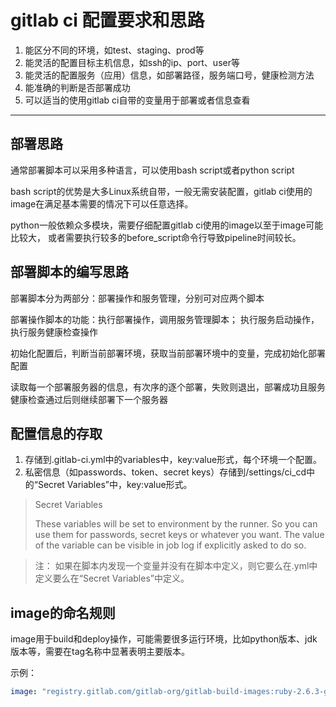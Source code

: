 # gitlab ci 配置要求和思路
1. 能区分不同的环境，如test、staging、prod等
2. 能灵活的配置目标主机信息，如ssh的ip、port、user等
3. 能灵活的配置服务（应用）信息，如部署路径，服务端口号，健康检测方法
4. 能准确的判断是否部署成功
5. 可以适当的使用gitlab ci自带的变量用于部署或者信息查看
---

## 部署思路
通常部署脚本可以采用多种语言，可以使用bash script或者python script

bash script的优势是大多Linux系统自带，一般无需安装配置，gitlab ci使用的image在满足基本需要的情况下可以任意选择。

python一般依赖众多模块，需要仔细配置gitlab ci使用的image以至于image可能比较大，
或者需要执行较多的before_script命令行导致pipeline时间较长。

## 部署脚本的编写思路
部署脚本分为两部分：部署操作和服务管理，分别可对应两个脚本

部署操作脚本的功能：执行部署操作，调用服务管理脚本；
执行服务启动操作，执行服务健康检查操作

初始化配置后，判断当前部署环境，获取当前部署环境中的变量，完成初始化部署配置

读取每一个部署服务器的信息，有次序的逐个部署，失败则退出，部署成功且服务健康检查通过后则继续部署下一个服务器



## 配置信息的存取
1. 存储到.gitlab-ci.yml中的variables中，key:value形式，每个环境一个配置。
2. 私密信息（如passwords、token、secret keys）存储到<project-url>/settings/ci_cd中的“Secret Variables”中，key:value形式。
>Secret Variables
>
>These variables will be set to environment by the runner.
>So you can use them for passwords, secret keys or whatever you want.
>The value of the variable can be visible in job log if explicitly asked to do so.

>注： 如果在脚本内发现一个变量并没有在脚本中定义，则它要么在.yml中定义要么在“Secret Variables”中定义。

## image的命名规则
image用于build和deploy操作，可能需要很多运行环境，比如python版本、jdk版本等，需要在tag名称中显著表明主要版本。

示例：
```yaml
image: "registry.gitlab.com/gitlab-org/gitlab-build-images:ruby-2.6.3-golang-1.11-git-2.22-chrome-73.0-node-12.x-yarn-1.16-postgresql-9.6-graphicsmagick-1.3.33"
```
